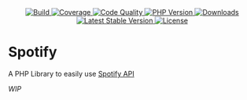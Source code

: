 <div align="center">
    <a href="https://travis-ci.org/ker0x/spotify" title="Build">
        <img src="https://img.shields.io/travis/ker0x/spotify.svg?style=for-the-badge" alt="Build">
    </a>
    <a href="https://scrutinizer-ci.com/g/ker0x/spotify/" title="Coverage">
        <img src="https://img.shields.io/scrutinizer/coverage/g/ker0x/spotify.svg?style=for-the-badge" alt="Coverage">
    </a>
    <a href="https://scrutinizer-ci.com/g/ker0x/spotify/" title="Code Quality">
        <img src="https://img.shields.io/scrutinizer/g/ker0x/spotify.svg?style=for-the-badge" alt="Code Quality">
    </a>
    <a href="https://php.net" title="PHP Version">
        <img src="https://img.shields.io/badge/php-%3E%3D%207.1-8892BF.svg?style=for-the-badge" alt="PHP Version">
    </a>
    <a href="https://packagist.org/packages/kerox/spotify" title="Downloads">
        <img src="https://img.shields.io/packagist/dt/kerox/spotify.svg?style=for-the-badge" alt="Downloads">
    </a>
    <a href="https://packagist.org/packages/kerox/spotify" title="Latest Stable Version">
        <img src="https://img.shields.io/packagist/v/kerox/spotify.svg?style=for-the-badge" alt="Latest Stable Version">
    </a>
    <a href="https://packagist.org/packages/kerox/spotify" title="License">
        <img src="https://img.shields.io/packagist/l/kerox/spotify.svg?style=for-the-badge" alt="License">
    </a>
</div>

# Spotify

A PHP Library to easily use [Spotify API](https://developer.spotify.com/documentation/web-api/)

*WIP*
